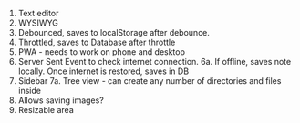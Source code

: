 1. Text editor
2. WYSIWYG
3. Debounced, saves to localStorage after debounce.
4. Throttled, saves to Database after throttle
5. PWA - needs to work on phone and desktop
6. Server Sent Event to check internet connection. 
    6a. If offline, saves note locally. Once internet is restored, saves in DB
7. Sidebar
    7a. Tree view - can create any number of directories and files inside
8. Allows saving images?
9. Resizable area